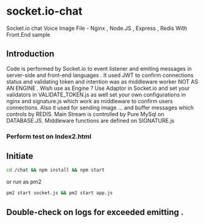 # socket.io-chat
Socket.io chat Voice Image File - Nginx , Node.JS , Express , Redis With Front.End sample
## Introduction
Code is performed by Socket.io to event listener and emiting messages in server-side and front-end languages .
It used JWT to confirm connections status and validating token and intention was as middleware worker NOT AS AN ENGINE .
Wish use as Engine ? Use Adaptor in Socket.io and set your validators in VALIDATE_TOKEN.js as well set your own configurations in nginx and signature.js
which work as middleware to confirm users connections.
Also it used for sending image ... and buffer messages which controls by REDIS.
Main Stream is controlled by Pure MySql on DATABASE.JS.
Middleware functions are defined on SIGNATURE.js

### Perform test on Index2.html 

## Initiate 

``` bash
cd /chat && npm install && npm start 
```
or run as pm2 
``` bash
pm2 start socket.js && pm2 start app.js
```

## Double-check on logs for exceeded emitting .
